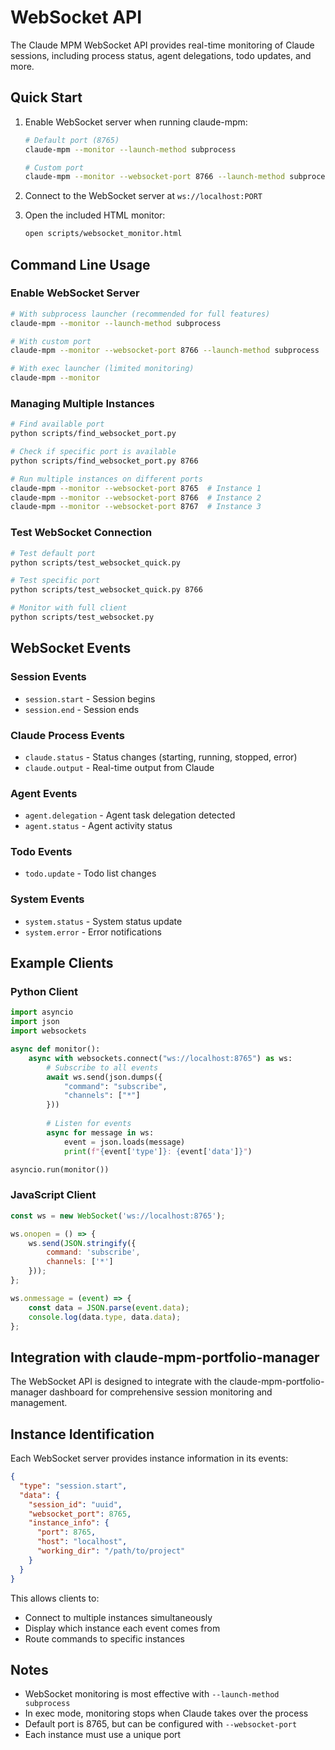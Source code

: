 # WebSocket API

The Claude MPM WebSocket API provides real-time monitoring of Claude sessions, including process status, agent delegations, todo updates, and more.

## Quick Start

1. Enable WebSocket server when running claude-mpm:
   ```bash
   # Default port (8765)
   claude-mpm --monitor --launch-method subprocess
   
   # Custom port
   claude-mpm --monitor --websocket-port 8766 --launch-method subprocess
   ```

2. Connect to the WebSocket server at `ws://localhost:PORT`

3. Open the included HTML monitor:
   ```bash
   open scripts/websocket_monitor.html
   ```

## Command Line Usage

### Enable WebSocket Server

```bash
# With subprocess launcher (recommended for full features)
claude-mpm --monitor --launch-method subprocess

# With custom port
claude-mpm --monitor --websocket-port 8766 --launch-method subprocess

# With exec launcher (limited monitoring)
claude-mpm --monitor
```

### Managing Multiple Instances

```bash
# Find available port
python scripts/find_websocket_port.py

# Check if specific port is available
python scripts/find_websocket_port.py 8766

# Run multiple instances on different ports
claude-mpm --monitor --websocket-port 8765  # Instance 1
claude-mpm --monitor --websocket-port 8766  # Instance 2
claude-mpm --monitor --websocket-port 8767  # Instance 3
```

### Test WebSocket Connection

```bash
# Test default port
python scripts/test_websocket_quick.py

# Test specific port
python scripts/test_websocket_quick.py 8766

# Monitor with full client
python scripts/test_websocket.py
```

## WebSocket Events

### Session Events
- `session.start` - Session begins
- `session.end` - Session ends

### Claude Process Events  
- `claude.status` - Status changes (starting, running, stopped, error)
- `claude.output` - Real-time output from Claude

### Agent Events
- `agent.delegation` - Agent task delegation detected
- `agent.status` - Agent activity status

### Todo Events
- `todo.update` - Todo list changes

### System Events
- `system.status` - System status update
- `system.error` - Error notifications

## Example Clients

### Python Client
```python
import asyncio
import json
import websockets

async def monitor():
    async with websockets.connect("ws://localhost:8765") as ws:
        # Subscribe to all events
        await ws.send(json.dumps({
            "command": "subscribe", 
            "channels": ["*"]
        }))
        
        # Listen for events
        async for message in ws:
            event = json.loads(message)
            print(f"{event['type']}: {event['data']}")

asyncio.run(monitor())
```

### JavaScript Client
```javascript
const ws = new WebSocket('ws://localhost:8765');

ws.onopen = () => {
    ws.send(JSON.stringify({
        command: 'subscribe',
        channels: ['*']
    }));
};

ws.onmessage = (event) => {
    const data = JSON.parse(event.data);
    console.log(data.type, data.data);
};
```

## Integration with claude-mpm-portfolio-manager

The WebSocket API is designed to integrate with the claude-mpm-portfolio-manager dashboard for comprehensive session monitoring and management.

## Instance Identification

Each WebSocket server provides instance information in its events:

```json
{
  "type": "session.start",
  "data": {
    "session_id": "uuid",
    "websocket_port": 8765,
    "instance_info": {
      "port": 8765,
      "host": "localhost",
      "working_dir": "/path/to/project"
    }
  }
}
```

This allows clients to:
- Connect to multiple instances simultaneously
- Display which instance each event comes from
- Route commands to specific instances

## Notes

- WebSocket monitoring is most effective with `--launch-method subprocess`
- In exec mode, monitoring stops when Claude takes over the process
- Default port is 8765, but can be configured with `--websocket-port`
- Each instance must use a unique port